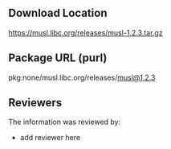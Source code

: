## Download Location

https://musl.libc.org/releases/musl-1.2.3.tar.gz

## Package URL (purl)

pkg:none/musl.libc.org/releases/musl@1.2.3

## Reviewers

The information was reviewed by:

* add reviewer here